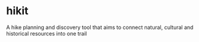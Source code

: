 # hikit
A hike planning and discovery tool that aims to connect natural, cultural and historical resources into one trail   
